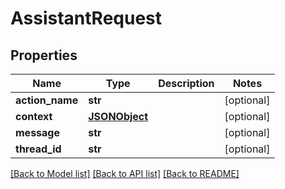 # AssistantRequest

## Properties
Name | Type | Description | Notes
------------ | ------------- | ------------- | -------------
**action_name** | **str** |  | [optional] 
**context** | [**JSONObject**](JSONObject.md) |  | [optional] 
**message** | **str** |  | [optional] 
**thread_id** | **str** |  | [optional] 

[[Back to Model list]](../README.md#documentation-for-models) [[Back to API list]](../README.md#documentation-for-api-endpoints) [[Back to README]](../README.md)


